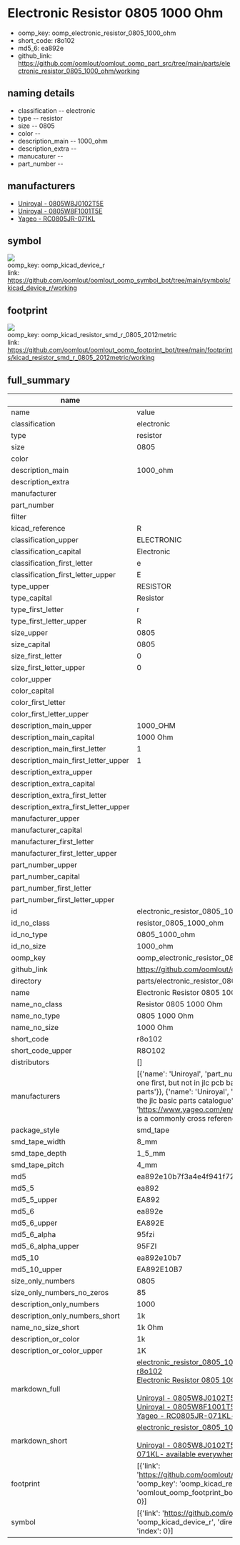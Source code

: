 # Electronic Resistor 0805 1000 Ohm

  
* oomp_key: oomp_electronic_resistor_0805_1000_ohm 
* short_code: r8o102
* md5_6: ea892e  
* github_link: https://github.com/oomlout/oomlout_oomp_part_src/tree/main/parts/electronic_resistor_0805_1000_ohm/working  
## naming details
* classification -- electronic
* type -- resistor
* size -- 0805
* color -- 
* description_main -- 1000_ohm
* description_extra -- 
* manucaturer -- 
* part_number -- 


## manufacturers
* [Uniroyal - 0805W8J0102T5E]()  
* [Uniroyal - 0805W8F1001T5E]()  
* [Yageo - RC0805JR-071KL](https://www.yageo.com/en/Chart/Download/pdf/RC0805JR-071KL)  

## symbol

![](symbol/{index}/working/working_600.png)  
oomp_key: oomp_kicad_device_r  
link: https://github.com/oomlout/oomlout_oomp_symbol_bot/tree/main/symbols/kicad_device_r/working  

## footprint

![](footprint/{index}/working/working_600.png)  
oomp_key: oomp_kicad_resistor_smd_r_0805_2012metric  
link: https://github.com/oomlout/oomlout_oomp_footprint_bot/tree/main/footprints/kicad_resistor_smd_r_0805_2012metric/working  

## full_summary
| name | value | 
| --- | --- | 
| name | value | 
| classification | electronic | 
| type | resistor | 
| size | 0805 | 
| color |  | 
| description_main | 1000_ohm | 
| description_extra |  | 
| manufacturer |  | 
| part_number |  | 
| filter |  | 
| kicad_reference | R | 
| classification_upper | ELECTRONIC | 
| classification_capital | Electronic | 
| classification_first_letter | e | 
| classification_first_letter_upper | E | 
| type_upper | RESISTOR | 
| type_capital | Resistor | 
| type_first_letter | r | 
| type_first_letter_upper | R | 
| size_upper | 0805 | 
| size_capital | 0805 | 
| size_first_letter | 0 | 
| size_first_letter_upper | 0 | 
| color_upper |  | 
| color_capital |  | 
| color_first_letter |  | 
| color_first_letter_upper |  | 
| description_main_upper | 1000_OHM | 
| description_main_capital | 1000 Ohm | 
| description_main_first_letter | 1 | 
| description_main_first_letter_upper | 1 | 
| description_extra_upper |  | 
| description_extra_capital |  | 
| description_extra_first_letter |  | 
| description_extra_first_letter_upper |  | 
| manufacturer_upper |  | 
| manufacturer_capital |  | 
| manufacturer_first_letter |  | 
| manufacturer_first_letter_upper |  | 
| part_number_upper |  | 
| part_number_capital |  | 
| part_number_first_letter |  | 
| part_number_first_letter_upper |  | 
| id | electronic_resistor_0805_1000_ohm | 
| id_no_class | resistor_0805_1000_ohm | 
| id_no_type | 0805_1000_ohm | 
| id_no_size | 1000_ohm | 
| oomp_key | oomp_electronic_resistor_0805_1000_ohm | 
| github_link | https://github.com/oomlout/oomlout_oomp_part_src/tree/main/parts/electronic_resistor_0805_1000_ohm/working | 
| directory | parts/electronic_resistor_0805_1000_ohm | 
| name | Electronic Resistor 0805 1000 Ohm | 
| name_no_class | Resistor 0805 1000 Ohm | 
| name_no_type | 0805 1000 Ohm | 
| name_no_size | 1000 Ohm | 
| short_code | r8o102 | 
| short_code_upper | R8O102 | 
| distributors | [] | 
| manufacturers | [{'name': 'Uniroyal', 'part_number': '0805W8J0102T5E', 'link': '', 'id': 'manufacturer_uniroyal', 'note': {'reason': 'did this one first, but not in jlc pcb basic parts and 1 percent are and they are the same price', 'reason_short': 'not in jlc basic parts'}}, {'name': 'Uniroyal', 'part_number': '0805W8F1001T5E', 'link': '', 'id': 'manufacturer_uniroyal', 'note': {'reason': 'in the jlc basic parts catalogue', 'reason_short': 'jlc basic part'}}, {'name': 'Yageo', 'part_number': 'RC0805JR-071KL', 'link': 'https://www.yageo.com/en/Chart/Download/pdf/RC0805JR-071KL', 'id': 'manufacturer_yageo', 'note': {'reason': 'yageo is a commonly cross referenced part number', 'reason_short': 'available everywhere'}}] | 
| package_style | smd_tape | 
| smd_tape_width | 8_mm | 
| smd_tape_depth | 1_5_mm | 
| smd_tape_pitch | 4_mm | 
| md5 | ea892e10b7f3a4e4f941f7283e29d5e3 | 
| md5_5 | ea892 | 
| md5_5_upper | EA892 | 
| md5_6 | ea892e | 
| md5_6_upper | EA892E | 
| md5_6_alpha | 95fzi | 
| md5_6_alpha_upper | 95FZI | 
| md5_10 | ea892e10b7 | 
| md5_10_upper | EA892E10B7 | 
| size_only_numbers | 0805 | 
| size_only_numbers_no_zeros | 85 | 
| description_only_numbers | 1000 | 
| description_only_numbers_short | 1k | 
| name_no_size_short | 1k Ohm | 
| description_or_color | 1k | 
| description_or_color_upper | 1K | 
| markdown_full | [electronic_resistor_0805_1000_ohm](https://github.com/oomlout/oomlout_oomp_part_src/tree/main/parts/electronic_resistor_0805_1000_ohm/working)<br>[r8o102](https://github.com/oomlout/oomlout_oomp_part_src/tree/main/parts/electronic_resistor_0805_1000_ohm/working)<br>[Electronic Resistor 0805 1000 Ohm](https://github.com/oomlout/oomlout_oomp_part_src/tree/main/parts/electronic_resistor_0805_1000_ohm/working)<br><br>[Uniroyal - 0805W8J0102T5E- not in jlc basic parts]() [(L)  ](https://www.lcsc.com/search?q=0805W8J0102T5E)[(D)  ](https://www.digikey.com/en/products?keywords=0805W8J0102T5E)[(M)  ](https://www.mouser.com/Search/Refine?Keyword=0805W8J0102T5E)[(N)  ](https://www.newark.com/search?st=0805W8J0102T5E)[(SZ)  ](https://so.szlcsc.com/global.html?k=0805W8J0102T5E)<br>[Uniroyal - 0805W8F1001T5E- jlc basic part]() [(L)  ](https://www.lcsc.com/search?q=0805W8F1001T5E)[(D)  ](https://www.digikey.com/en/products?keywords=0805W8F1001T5E)[(M)  ](https://www.mouser.com/Search/Refine?Keyword=0805W8F1001T5E)[(N)  ](https://www.newark.com/search?st=0805W8F1001T5E)[(SZ)  ](https://so.szlcsc.com/global.html?k=0805W8F1001T5E)<br>[Yageo - RC0805JR-071KL- available everywhere](https://www.yageo.com/en/Chart/Download/pdf/RC0805JR-071KL) [(L)  ](https://www.lcsc.com/search?q=RC0805JR-071KL)[(D)  ](https://www.digikey.com/en/products?keywords=RC0805JR-071KL)[(M)  ](https://www.mouser.com/Search/Refine?Keyword=RC0805JR-071KL)[(N)  ](https://www.newark.com/search?st=RC0805JR-071KL)[(SZ)  ](https://so.szlcsc.com/global.html?k=RC0805JR-071KL)<br> | 
| markdown_short | [electronic_resistor_0805_1000_ohm](https://github.com/oomlout/oomlout_oomp_part_src/tree/main/parts/electronic_resistor_0805_1000_ohm/working)<br><br>[Uniroyal - 0805W8J0102T5E- not in jlc basic parts]()[Uniroyal - 0805W8F1001T5E- jlc basic part]()[Yageo - RC0805JR-071KL- available everywhere](https://www.yageo.com/en/Chart/Download/pdf/RC0805JR-071KL) | 
| footprint | [{'link': 'https://github.com/oomlout/oomlout_oomp_footprint_bot/tree/main/foootprntss/kicad_resistor_smd_r_0805_2012metric', 'oomp_key': 'oomp_kicad_resistor_smd_r_0805_2012metric', 'directory': 'oomlout_oomp_footprint_bot/footprints/kicad_resistor_smd_r_0805_2012metric//working/working.kicad_mod', 'index': 0}] | 
| symbol | [{'link': 'https://github.com/oomlout/oomlout_oomp_symbol_bot/tree/main/symbols/kicad_device_r', 'oomp_key': 'oomp_kicad_device_r', 'directory': 'oomlout_oomp_symbol_bot/symbols/kicad_device_r//working/working.kicad_sym', 'index': 0}] | 
